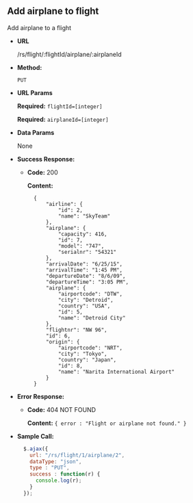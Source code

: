 **Add airplane to flight**
----
  Add airplane to a flight

* **URL**

  /rs/flight/:flightId/airplane/:airplaneId

* **Method:**

  `PUT`
  
*  **URL Params**

   **Required:** `flightId=[integer]`
   
   **Required:** `airplaneId=[integer]`

* **Data Params**

  None

* **Success Response:**

  * **Code:** 200
  
    **Content:** 
    ```
      {
          "airline": {
              "id": 2,
              "name": "SkyTeam"
          },
          "airplane": {
              "capacity": 416,
              "id": 7,
              "model": "747",
              "serialnr": "54321"
          },
          "arrivalDate": "6/25/15",
          "arrivalTime": "1:45 PM",
          "departureDate": "8/6/09",
          "departureTime": "3:05 PM",
          "airplane": {
              "airportcode": "DTW",
              "city": "Detroid",
              "country": "USA",
              "id": 5,
              "name": "Detroid City"
          },
          "flightnr": "NW 96",
          "id": 6,
          "origin": {
              "airportcode": "NRT",
              "city": "Tokyo",
              "country": "Japan",
              "id": 8,
              "name": "Narita International Airport"
          }
      }
    ```
 
* **Error Response:**

  * **Code:** 404 NOT FOUND
  
    **Content:** `{ error : "Flight or airplane not found." }`

* **Sample Call:**

  ```javascript
    $.ajax({
      url: "/rs/flight/1/airplane/2",
      dataType: "json",
      type : "PUT",
      success : function(r) {
        console.log(r);
      }
    });
  ```